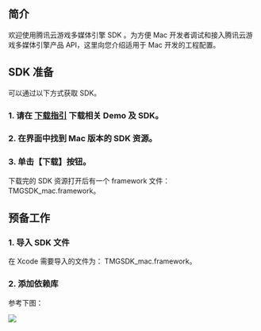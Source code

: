 ## 简介
欢迎使用腾讯云游戏多媒体引擎 SDK 。为方便 Mac 开发者调试和接入腾讯云游戏多媒体引擎产品 API，这里向您介绍适用于 Mac 开发的工程配置。

## SDK 准备
可以通过以下方式获取 SDK。

### 1. 请在 [下载指引](https://cloud.tencent.com/document/product/607/18521) 下载相关 Demo 及 SDK。

### 2. 在界面中找到 Mac 版本的 SDK 资源。

### 3. 单击【下载】按钮。
下载完的 SDK 资源打开后有一个 framework 文件：TMGSDK_mac.framework。


## 预备工作

### 1. 导入 SDK 文件  
在 Xcode  需要导入的文件为： TMGSDK_mac.framework。


### 2. 添加依赖库  
参考下图：  

![](https://main.qcloudimg.com/raw/e87f4b66869cd51d5af71d9119fdf3eb.jpg)
  

